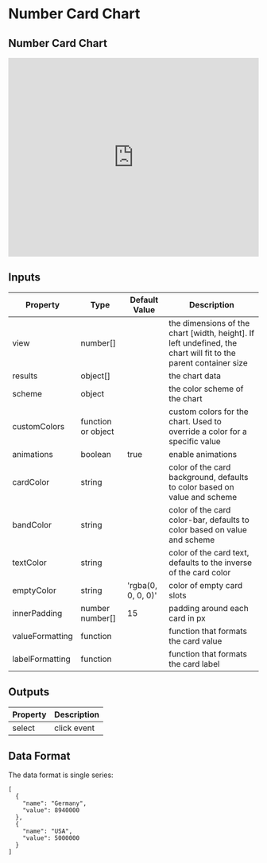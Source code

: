 # Number Card Chart

## Number Card Chart

<iframe src="https://embed.plnkr.co/plunk/c9Kb4DhRuj2MP1Cjgzl7?autoCloseSidebar&deferRun&show=preview" style="border: 0; top: 0; left: 0; width: 100%; height: 400px;" allowfullscreen scrolling="no"></iframe>

## Inputs

| Property | Type | Default Value | Description |
| --- | --- | --- | --- |
| view | number\[\] |  | the dimensions of the chart \[width, height\]. If left undefined, the chart will fit to the parent container size |
| results | object\[\] |  | the chart data |
| scheme | object |  | the color scheme of the chart |
| customColors | function or object |  | custom colors for the chart. Used to override a color for a specific value |
| animations | boolean | true | enable animations |
| cardColor | string |  | color of the card background, defaults to color based on value and scheme |
| bandColor | string |  | color of the card color-bar, defaults to color based on value and scheme |
| textColor | string |  | color of the card text, defaults to the inverse of the card color |
| emptyColor | string | 'rgba\(0, 0, 0, 0\)' | color of empty card slots |
| innerPadding | number  number\[\] | 15 | padding around each card in px |
| valueFormatting | function |  | function that formats the card value |
| labelFormatting | function |  | function that formats the card label |

## Outputs

| Property | Description |
| --- | --- |
| select | click event |

## Data Format

The data format is single series:

```text
[
  {
    "name": "Germany",
    "value": 8940000
  },
  {
    "name": "USA",
    "value": 5000000
  }
]
```

